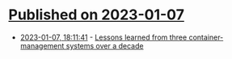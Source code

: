 # [Published on 2023-01-07](index.md)

* [2023-01-07, 18:11:41](https://news.ycombinator.com/item?id=34290798) - [Lessons learned from three container-management systems over a decade](https://queue.acm.org/detail.cfm?id=2898444)
